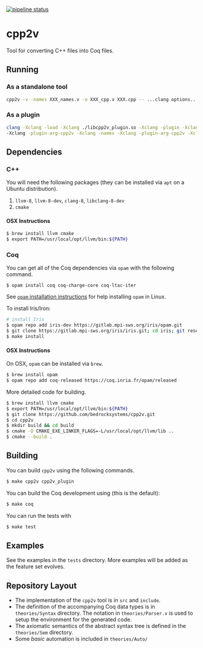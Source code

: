 [![pipeline status](https://gitlab.com/bedrocksystems/cpp2v/badges/master/pipeline.svg)](https://gitlab.com/bedrocksystems/cpp2v/commits/master)


# cpp2v

Tool for converting C++ files into Coq files.

## Running

### As a standalone tool

```sh
cpp2v -v -names XXX_names.v -o XXX_cpp.v XXX.cpp -- ...clang options...
```

### As a plugin

```sh
clang -Xclang -load -Xclang ./libcpp2v_plugin.so -Xclang -plugin -Xclang cpp2v -Xclang -plugin-arg-cpp2v -Xclang -o -Xclang -plugin-arg-cpp2v -Xclang foo_cpp.v
-Xclang -plugin-arg-cpp2v -Xclang -names -Xclang -plugin-arg-cpp2v -Xclang foo_ames_cpp.v ...standard clang options...
```

## Dependencies

### C++
You will need the following packages (they can be installed via `apt` on a Ubuntu distribution).

1. `llvm-8`, `llvm-8-dev`, `clang-8`, `libclang-8-dev`
2. `cmake`

#### OSX Instructions

```sh
$ brew install llvm cmake
$ export PATH=/usr/local/opt/llvm/bin:${PATH}
```

### Coq
You can get all of the Coq dependencies via `opam` with the following command.

```shell
$ opam install coq coq-charge-core coq-ltac-iter
```

See [`opam` installation instructions](http://coq-blog.clarus.me/use-opam-for-coq.html) for help installing `opam` in Linux.

To install Iris/Iron:

```sh
# install Iris
$ opam repo add iris-dev https://gitlab.mpi-sws.org/iris/opam.git
$ git clone https://gitlab.mpi-sws.org/iris/iris.git; cd iris; git reset --hard b958d569; make build-dep; make -j3
$ make install
```

#### OSX Instructions

On OSX, `opam` can be installed via `brew`.

```sh
$ brew install opam
$ opam repo add coq-released https://coq.inria.fr/opam/released
```

More detailed code for building.

```sh
$ brew install llvm cmake
$ export PATH=/usr/local/opt/llvm/bin:${PATH}
$ git clone https://github.com/bedrocksystems/cpp2v.git
$ cd cpp2v
$ mkdir build && cd build
$ cmake -D CMAKE_EXE_LINKER_FLAGS=-L/usr/local/opt/llvm/lib ..
$ cmake --build .
```


## Building
You can build `cpp2v` using the following commands.

```sh
$ make cpp2v cpp2v_plugin
```

You can build the Coq development using (this is the default):

```sh
$ make coq
```

You can run the tests with

```sh
$ make test
```

## Examples
See the examples in the `tests` directory.
More examples will be added as the feature set evolves.

## Repository Layout

- The implementation of the `cpp2v` tool is in `src` and `include`.
- The definition of the accompanying Coq data types is in `theories/Syntax` directory. The notation in `theories/Parser.v` is used to setup the environment for the generated code.
- The axiomatic semantics of the abstract syntax tree is defined in the `theories/Sem` directory.
- Some *basic* automation is included in `theories/Auto/`
